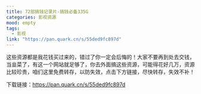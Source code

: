 ```yaml
---
title: 72部搞钱记录片-搞钱必备335G
categories: 影视资源
mood: empty
tags:
  - 影视
link: "https://pan.quark.cn/s/55ded9fc897d"
---
```


这些资源都是我花钱买过来的，错过了你一定会后悔的！大家不要再到处去交钱，当韭菜了，有这一个网站就足够了，你去外面搞这些资源，可能得花好几万，资源比较珍贵，咱们这里免费转存，以防失效，点击下方链接，尽快转存，失效不补！

下载链接：https://pan.quark.cn/s/55ded9fc897d





